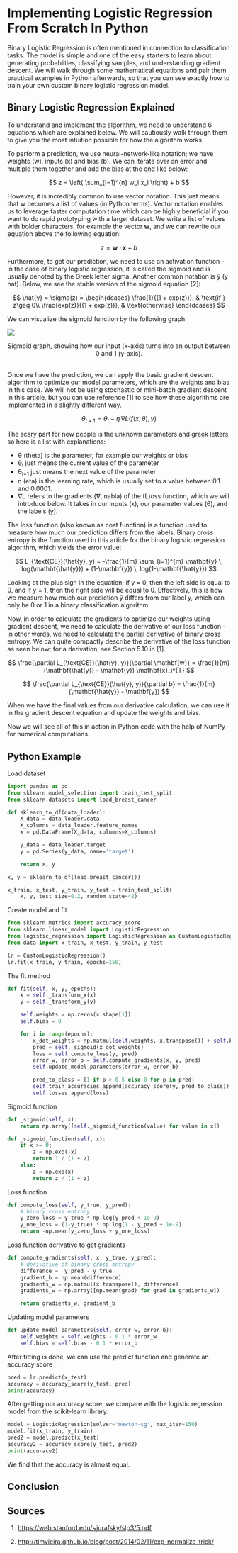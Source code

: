 # Implementing Logistic Regression From Scratch In Python

Binary Logistic Regression is often mentioned in connection to classification tasks. The model is simple and one of the easy starters to learn about generating probablities, classifying samples, and understanding gradient descent. We will walk through some mathematical equations and pair them practical examples in Python afterwards, so that you can see exactly how to train your own custom binary logistic regression model.

## Binary Logistic Regression Explained

To understand and implement the algorithm, we need to understand 6 equations which are explained below. We will cautiously walk through them to give you the most intuition possible for how the algorithm works.

To perform a prediction, we use neural-network-like notation; we have weights (w), inputs (x) and bias (b). We can iterate over an error and multiple them together and add the bias at the end like below:

$$
z = \left( \sum_{i=1}^{n} w_i x_i \right) + b
$$

However, it is incredibly common to use vector notation. This just means that w becomes a list of values (in Python terms). Vector notation enables us to leverage faster computation time which can be highly beneficial if you want to do rapid prototyping with a larger dataset. We write a list of values with bolder characters, for example the vector **w**, and we can rewrite our equation above the following equation:

$$
z = \mathbf{w} \cdot \mathbf{x} + b
$$

Furthermore, to get our prediction, we need to use an activation function - in the case of binary logistic regression, it is called the sigmoid and is usually denoted by the Greek letter sigma. Another common notation is ŷ (y hat). Below, we see the stable version of the sigmoid equation [2]:

$$
\hat{y} = \sigma(z) = 
\begin{dcases}
    \frac{1}{(1 + exp(z))}, & \text{if } z\geq 0\\
    \frac{exp(z)}{(1 + exp(z))}, & \text{otherwise}
\end{dcases}
$$

We can visualize the sigmoid function by the following graph:

![](images/sigmoid.png)
<center>Sigmoid graph, showing how our input (x-axis) turns into an output between 0 and 1 (y-axis).</center><br>

Once we have the prediction, we can apply the basic gradient descent algorithm to optimize our model parameters, which are the weights and bias in this case. We will not be using stochastic or mini-batch gradient descent in this article, but you can use reference [1] to see how these algorithms are implemented in a slightly different way.

$$
\theta_{t+1} = \theta_{t} - \eta\, \nabla L(f(x;\theta), y)
$$

The scary part for new people is the unknown parameters and greek letters, so here is a list with explanations:

- θ (theta) is the parameter, for example our weights or bias
- θ<sub>t</sub> just means the current value of the parameter
- θ<sub>t+1</sub> just means the next value of the parameter
- η (eta) is the learning rate, which is usually set to a value between 0.1 and 0.0001.
- ∇L refers to the gradients (∇, nabla) of the (L)oss function, which we will introduce below. It takes in our inputs (x), our parameter values (θ), and the labels (y).

The loss function (also known as cost function) is a function used to measure how much our prediction differs from the labels. Binary cross entropy is the function used in this article for the binary logistic regression algorithm, which yields the error value:

$$
L_{\text{CE}}(\hat{y}, y) = -\frac{1}{m} \sum_{i=1}^{m} \mathbf{y} \, log(\mathbf{\hat{y}}) + (1-\mathbf{y}) \, log(1-\mathbf{\hat{y}})
$$

Looking at the plus sign in the equation; if y = 0, then the left side is equal to 0, and if y = 1, then the right side will be equal to 0. Effectively, this is how we measure how much our prediction ŷ differs from our label y, which can only be 0 or 1 in a binary classification algorithm.

Now, in order to calculate the gradients to optimize our weights using gradient descent, we need to calculate the derivative of our loss function - in other words, we need to calculate the partial derivative of binary cross entropy. We can quite compactly describe the derivative of the loss function as seen below; for a derivation, see Section 5.10 in [1].

$$
\frac{\partial L_{\text{CE}}(\hat{y}, y)}{\partial \mathbf{w}} = \frac{1}{m} (\mathbf{\hat{y}} - \mathbf{y}) \mathbf{x}_i^{T}
$$

$$
\frac{\partial L_{\text{CE}}(\hat{y}, y)}{\partial b} = \frac{1}{m} (\mathbf{\hat{y}} - \mathbf{y})
$$

When we have the final values from our derivative calculation, we can use it in the gradient descent equation and update the weights and bias.

Now we will see all of this in action in Python code with the help of NumPy for numerical computations.

## Python Example

Load dataset

```python
import pandas as pd
from sklearn.model_selection import train_test_split
from sklearn.datasets import load_breast_cancer

def sklearn_to_df(data_loader):
    X_data = data_loader.data
    X_columns = data_loader.feature_names
    x = pd.DataFrame(X_data, columns=X_columns)

    y_data = data_loader.target
    y = pd.Series(y_data, name='target')

    return x, y

x, y = sklearn_to_df(load_breast_cancer())

x_train, x_test, y_train, y_test = train_test_split(
    x, y, test_size=0.2, random_state=42)
```

Create model and fit

```python
from sklearn.metrics import accuracy_score
from sklearn.linear_model import LogisticRegression
from logistic_regression import LogisticRegression as CustomLogisticRegression
from data import x_train, x_test, y_train, y_test

lr = CustomLogisticRegression()
lr.fit(x_train, y_train, epochs=150)
```

The fit method

```python
def fit(self, x, y, epochs):
    x = self._transform_x(x)
    y = self._transform_y(y)

    self.weights = np.zeros(x.shape[1])
    self.bias = 0

    for i in range(epochs):
        x_dot_weights = np.matmul(self.weights, x.transpose()) + self.bias
        pred = self._sigmoid(x_dot_weights)
        loss = self.compute_loss(y, pred)
        error_w, error_b = self.compute_gradients(x, y, pred)
        self.update_model_parameters(error_w, error_b)

        pred_to_class = [1 if p > 0.5 else 0 for p in pred]
        self.train_accuracies.append(accuracy_score(y, pred_to_class))
        self.losses.append(loss)
```

Sigmoid function

```python
def _sigmoid(self, x):
    return np.array([self._sigmoid_function(value) for value in x])

def _sigmoid_function(self, x):
    if x >= 0:
        z = np.exp(-x)
        return 1 / (1 + z)
    else:
        z = np.exp(x)
        return z / (1 + z)
```

Loss function

```python
def compute_loss(self, y_true, y_pred):
    # binary cross entropy
    y_zero_loss = y_true * np.log(y_pred + 1e-9)
    y_one_loss = (1-y_true) * np.log(1 - y_pred + 1e-9)
    return -np.mean(y_zero_loss + y_one_loss)
```

Loss function derivative to get gradients

```python
def compute_gradients(self, x, y_true, y_pred):
    # derivative of binary cross entropy
    difference =  y_pred - y_true
    gradient_b = np.mean(difference)
    gradients_w = np.matmul(x.transpose(), difference)
    gradients_w = np.array([np.mean(grad) for grad in gradients_w])

    return gradients_w, gradient_b
```

Updating model parameters

```python
def update_model_parameters(self, error_w, error_b):
    self.weights = self.weights - 0.1 * error_w
    self.bias = self.bias - 0.1 * error_b
```

After fitting is done, we can use the predict function and generate an accuracy score

```python
pred = lr.predict(x_test)
accuracy = accuracy_score(y_test, pred)
print(accuracy)
```

After getting our accuracy score, we compare with the logistic regression model from the scikit-learn library.

```python
model = LogisticRegression(solver='newton-cg', max_iter=150)
model.fit(x_train, y_train)
pred2 = model.predict(x_test)
accuracy2 = accuracy_score(y_test, pred2)
print(accuracy2)
```

We find that the accuracy is almost equal.

## Conclusion

## Sources

1. https://web.stanford.edu/~jurafsky/slp3/5.pdf

2. http://timvieira.github.io/blog/post/2014/02/11/exp-normalize-trick/